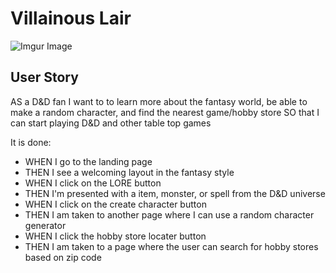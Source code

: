 # Villainous Lair

![Imgur Image](https://imgur.com/mRuSBz9.gif)

## User Story
 AS a D&D fan
I want to to learn more about the fantasy world, be able to make a random character, and find the nearest game/hobby store
SO that I can start playing D&D and other table top games

It is done:
* WHEN I go to the landing page
* THEN I see a welcoming layout in the fantasy style
* WHEN I click on the LORE button
* THEN I'm presented with a item, monster, or spell from the D&D universe
* WHEN I click on the create character button
* THEN I am taken to another page where I can use a random character generator
* WHEN I click the hobby store locater button
* THEN I am taken to a page where the user can search for hobby stores based on zip code
